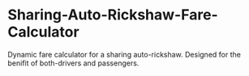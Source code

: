 # Sharing-Auto-Rickshaw-Fare-Calculator
Dynamic fare calculator for a sharing auto-rickshaw. Designed for the benifit of both-drivers and passengers.
